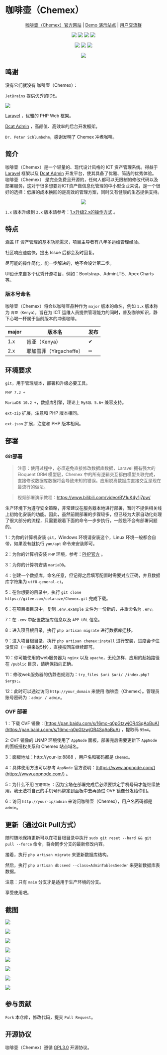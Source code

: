 # 咖啡壶（Chemex）

<p align="center">
<a href="http://chemex.it" target="_blank">咖啡壶（Chemex）官方网站</a> |
<a href="https://chemex.famio.cn" target="_blank">Demo 演示站点</a> |
<a href="https://jq.qq.com/?_wv=1027&k=hPqoSblB" target="_blank">用户交流群</a>
</p>

<p align="center">
    <img src="https://img.shields.io/badge/Latest Release-2.0.1-orange" />
    <img src="https://img.shields.io/badge/PHP-7.3+-green" />
    <img src="https://img.shields.io/badge/MariaDB-10.2+-blueviolet" />
    <img src="https://img.shields.io/badge/License-GPL3.0-blue" />
</p>

<p align="center">
    <img src="https://travis-ci.com/Celaraze/Chemex.svg?branch=main" />
    <img src="https://github.com/Celaraze/Chemex/workflows/Laravel/badge.svg?event=push" />
    <img src="https://app.fossa.com/api/projects/git%2Bgithub.com%2FCelaraze%2FChemex.svg?type=shield" />
</p>

<p align="center">
    <img src="https://app.fossa.com/api/projects/git%2Bgithub.com%2FCelaraze%2FChemex.svg?type=large" />
</p>

## 鸣谢

没有它们就没有 咖啡壶（Chemex）：

`JetBrains` 提供优秀的IDE。

<a href="https://www.jetbrains.com/?from=Chemex" target="_blank">
<img src="https://oss.celaraze.com/chemex/jetbrains.svg" />
</a>

[Laravel](https://laravel.com/) ，优雅的 PHP Web 框架。

[Dcat Admin](https://dcatadmin.com) ，高颜值、高效率的后台开发框架。

`Dr. Peter Schlumbohm`，感谢发明了 Chemex 冲煮咖啡。

## 简介

咖啡壶（Chemex）是一个轻量的、现代设计风格的 ICT 资产管理系统。得益于 [Laravel](https://laravel.com/) 框架以及 [Dcat Admin](https://dcatadmin.com)
开发平台，使其具备了优雅、简洁的优秀体验。 咖啡壶（Chemex）
是完全免费且开源的，任何人都可以无限制的修改代码以及部署服务，这对于很多想要对ICT资产做信息化管理的中小型企业来说，是一个很好的选择：低廉的成本换回的是高效的管理方案，同时又有健康的生态提供支持。

<p align="center">
    <img src="https://oss.celaraze.com/chemex/Chemex%20%E5%92%96%E5%95%A1%E5%A3%B6%20%281%29.png" />
</p>

`1.x` 版本升级到 `2.x`
版本请参考：[1.x升级2.x的操作方式](https://gitee.com/celaraze/Chemex/wikis/1.x%E5%8D%87%E7%BA%A72.x%E7%9A%84%E6%93%8D%E4%BD%9C%E6%96%B9%E5%BC%8F)
。

## 特点

涵盖 IT 资产管理的基本功能需求，项目主导者有八年多运维管理经验。

社区响应速度快，提出 Issue 后都会及时回复。

尽可能的操作简化，能一步解决的，绝不会设计第二步。

UI设计来自多个优秀开源项目，例如：Bootstrap、AdminLTE、Apex Charts等。

### 版本号命名

咖啡壶（Chemex）将会以咖啡豆品种作为 `major` 版本的命名，例如 `1.x` 版本称为 `肯亚（Kenya）`，旨在为 ICT 运维人员提供管理能力的同时，普及咖啡知识，静下心喝一杯属于当前版本的冲煮咖啡。

|major|版本名|发布|
|----|----|----|
|1.x|肯亚（Kenya）|✔|
|2.x|耶加雪菲（Yirgacheffe）|➖|

## 环境要求

`git`，用于管理版本，部署和升级必要工具。

`PHP 7.3 +`

`MariaDB 10.2 +`，数据库引擎，理论上 `MySQL 5.6+` 兼容支持。

`ext-zip` 扩展，注意和 PHP 版本相同。

`ext-json` 扩展，注意和 PHP 版本相同。

## 部署

### Git部署

> 注意：使用过程中，必须避免直接修改数据库数据，Laravel 拥有强大的 Eloquent ORM 模型层，Chemex 中的所有逻辑交互都由模型关联完成，直接修改数据库数据将会导致未知的错误。应用脱离数据库直接交互是现在最流行的做法。

> 视频部署演示教程：https://www.bilibili.com/video/BV1uK4y1j7pw/

生产环境下为遵守安全策略，非常建议在服务器本地进行部署，暂时不提供相关线上初始化安装的功能。因此，虽然前期部署的步骤较多，但已经为大家自动化处理了很大部分的流程，只需要跟着下面的命令一步步执行，一般是不会有部署问题的。

1：为你的计算机安装 `git`，Windows 环境请安装这个，Linux 环境一般都会自带，如果没有就执行 `yum/apt` 命令来安装即可。

2：为你的计算机安装 `PHP` 环境，参考：[PHP官方](https://www.php.net/downloads) 。

3：为你的计算机安装 `mariaDB`。

4：创建一个数据库，命名任意，但记得之后填写配置时需要对应正确，并且数据库字符集为 `utf8-general-ci`。

5：在你想要的目录中，执行 `git clone https://gitee.com/celaraze/Chemex.git` 完成下载。

6：在项目根目录中，复制 `.env.example` 文件为一份新的，并重命名为 `.env`。

7：在 `.env` 中配置数据库信息以及 `APP_URL` 信息。

8：进入项目根目录，执行 `php artisan migrate` 进行数据库迁移。

9：进入项目根目录，执行 `php artisan chemex:install` 进行安装，进度会卡住没反应（一般来说5秒），直接按回车继续即可。

10：你可能使用的web服务器为 `nginx` 以及 `apache`，无论怎样，应用的起始路径在 `/public` 目录，请确保指向正确。

11：修改web服务器的伪静态规则为：`try_files $uri $uri/ /index.php?$args;`。

12：此时可以通过访问 `http://your_domain` 来使用 咖啡壶（Chemex）。管理员账号密码为：`admin / admin`。

### OVF 部署

1：下载 OVF 镜像：[https://pan.baidu.com/s/16mc-q0pGtzwjOR4SqAoBuA](https://pan.baidu.com/s/16mc-q0pGtzwjOR4SqAoBuA)
，提取码 `95m4`。

2: OVF 镜像的 LNMP 环境使用了 `AppNode` 面板，部署完后需要更新下 `AppNode` 的面板授权关系和 Chemex 站点域名。

3：面板地址：http://your-ip:8888 ，用户名和密码都是 `Chemex`。

4：具体使用方法可以参考 `AppNode` 官方说明：[https://www.appnode.com/](https://www.appnode.com/) 。

5：为什么不用 `宝塔面板` ：因为宝塔在部署完成后必须要绑定手机号码才能继续使用，我无法将自己的手机号码绑定到面板中去再通过 OVF 镜像分发给你们。

6：访问 `http://your-ip/admin` 来访问咖啡壶（Chemex），用户名密码都是 `admin`。

## 更新（通过Git Pull方式）

随时随地保持更新可以在项目根目录中执行 `sudo git reset --hard && git pull --force` 命令，将会同步分支的最新修改内容。

接着，执行 `php artisan migrate` 来更新数据库结构。

然后，执行 `php artisan db:seed --class=AdminTablesSeeder` 来更新数据库表数据。

注意：只有 `main` 分支才是适用于生产环境的分支。

享受使用吧。

## 截图

![](https://oss.celaraze.com/cache/screencapture-chemex-dev-famio-cn-auth-login-1603706219204.png)

![](https://oss.celaraze.com/cache/screencapture-chemex-dev-famio-cn-1603706238227.png)

![](https://oss.celaraze.com/cache/screencapture-chemex-dev-famio-cn-device-records-1603706430021.png)

![](https://oss.celaraze.com/cache/screencapture-chemex-dev-famio-cn-1603706418946.png)

![](https://oss.celaraze.com/cache/screencapture-chemex-dev-famio-cn-update-1603706399037.png)

![](https://oss.celaraze.com/cache/screencapture-chemex-dev-famio-cn-device-records-1603706347150.png)

![](https://oss.celaraze.com/cache/screencapture-chemex-dev-famio-cn-software-records-1603706367326.png)

![](https://oss.celaraze.com/cache/screencapture-chemex-dev-famio-cn-software-records-1603706441673.png)

## 参与贡献

`Fork` 本仓库，修改代码，提交 `Pull Request`。

## 开源协议

咖啡壶（Chemex）遵循 [GPL3.0](https://www.gnu.org/licenses/gpl-3.0.html) 开源协议。
